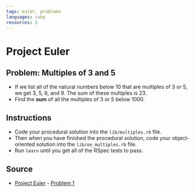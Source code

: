 ```yaml
---
tags: euler, problems
languages: ruby
resources: 1
---
```

# Project Euler

## Problem: Multiples of 3 and 5

- If we list all of the natural numbers below 10 that are multiples of 3 or 5, we get 3, 5, 6, and 9. The sum of these multiples is 23.
- Find the __sum__ of all the multiples of 3 or 5 below 1000.

## Instructions
- Code your procedural solution into the `lib/multiples.rb` file.
- Then when you have finished the procedural solution, code your object-oriented solution into the `lib/oo_multiples.rb` file.
- Run `learn` until you get all of the RSpec tests to pass.

## Source
- [Project Euler](https://projecteuler.net/) - [Problem 1](https://projecteuler.net/problem=1)

